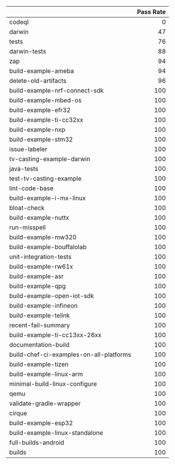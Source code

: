 |                                         |   Pass Rate |
|:----------------------------------------|------------:|
| codeql                                  |           0 |
| darwin                                  |          47 |
| tests                                   |          76 |
| darwin-tests                            |          88 |
| zap                                     |          94 |
| build-example-ameba                     |          94 |
| delete-old-artifacts                    |          96 |
| build-example-nrf-connect-sdk           |         100 |
| build-example-mbed-os                   |         100 |
| build-example-efr32                     |         100 |
| build-example-ti-cc32xx                 |         100 |
| build-example-nxp                       |         100 |
| build-example-stm32                     |         100 |
| issue-labeler                           |         100 |
| tv-casting-example-darwin               |         100 |
| java-tests                              |         100 |
| test-tv-casting-example                 |         100 |
| lint-code-base                          |         100 |
| build-example-i-mx-linux                |         100 |
| bloat-check                             |         100 |
| build-example-nuttx                     |         100 |
| run-misspell                            |         100 |
| build-example-mw320                     |         100 |
| build-example-bouffalolab               |         100 |
| unit-integration-tests                  |         100 |
| build-example-rw61x                     |         100 |
| build-example-asr                       |         100 |
| build-example-qpg                       |         100 |
| build-example-open-iot-sdk              |         100 |
| build-example-infineon                  |         100 |
| build-example-telink                    |         100 |
| recent-fail-summary                     |         100 |
| build-example-ti-cc13xx-26xx            |         100 |
| documentation-build                     |         100 |
| build-chef-ci-examples-on-all-platforms |         100 |
| build-example-tizen                     |         100 |
| build-example-linux-arm                 |         100 |
| minimal-build-linux-configure           |         100 |
| qemu                                    |         100 |
| validate-gradle-wrapper                 |         100 |
| cirque                                  |         100 |
| build-example-esp32                     |         100 |
| build-example-linux-standalone          |         100 |
| full-builds-android                     |         100 |
| builds                                  |         100 |